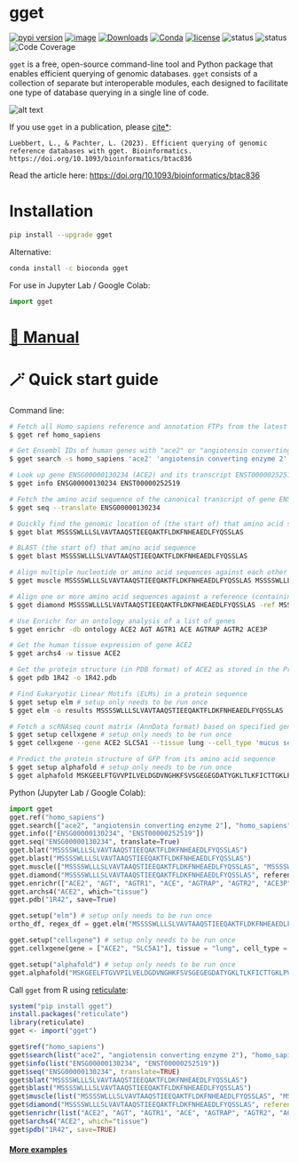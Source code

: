 # gget
[![pypi version](https://img.shields.io/pypi/v/gget)](https://pypi.org/project/gget)
[![image](https://anaconda.org/bioconda/gget/badges/version.svg)](https://anaconda.org/bioconda/gget)
[![Downloads](https://static.pepy.tech/personalized-badge/gget?period=total&units=international_system&left_color=grey&right_color=brightgreen&left_text=downloads)](https://pepy.tech/project/gget)
[![Conda](https://img.shields.io/conda/dn/bioconda/gget?logo=Anaconda)](https://anaconda.org/bioconda/gget)
[![license](https://img.shields.io/pypi/l/gget)](LICENSE)
![status](https://github.com/pachterlab/gget/workflows/CI/badge.svg)
![status](https://github.com/lauraluebbert/test_gget_alphafold/workflows/CI_alphafold/badge.svg)
![Code Coverage](https://img.shields.io/badge/Coverage-83%25-green.svg)  

`gget` is a free, open-source command-line tool and Python package that enables efficient querying of genomic databases. `gget`  consists of a collection of separate but interoperable modules, each designed to facilitate one type of database querying in a single line of code.  
  
  
![alt text](https://github.com/pachterlab/gget/blob/main/figures/gget_overview.png?raw=true)
    
If you use `gget` in a publication, please [cite*](https://pachterlab.github.io/gget/cite.html):    
```
Luebbert, L., & Pachter, L. (2023). Efficient querying of genomic reference databases with gget. Bioinformatics. https://doi.org/10.1093/bioinformatics/btac836
```
Read the article here: https://doi.org/10.1093/bioinformatics/btac836  

# Installation
```bash
pip install --upgrade gget
```
Alternative:
```bash
conda install -c bioconda gget
```

For use in Jupyter Lab / Google Colab:
```python
import gget
```
# [🔗 Manual](https://pachterlab.github.io/gget) 

# 🪄 Quick start guide
Command line:
```bash
# Fetch all Homo sapiens reference and annotation FTPs from the latest Ensembl release
$ gget ref homo_sapiens

# Get Ensembl IDs of human genes with "ace2" or "angiotensin converting enzyme 2" in their name/description
$ gget search -s homo_sapiens 'ace2' 'angiotensin converting enzyme 2'

# Look up gene ENSG00000130234 (ACE2) and its transcript ENST00000252519
$ gget info ENSG00000130234 ENST00000252519

# Fetch the amino acid sequence of the canonical transcript of gene ENSG00000130234
$ gget seq --translate ENSG00000130234

# Quickly find the genomic location of (the start of) that amino acid sequence
$ gget blat MSSSSWLLLSLVAVTAAQSTIEEQAKTFLDKFNHEAEDLFYQSSLAS

# BLAST (the start of) that amino acid sequence
$ gget blast MSSSSWLLLSLVAVTAAQSTIEEQAKTFLDKFNHEAEDLFYQSSLAS

# Align multiple nucleotide or amino acid sequences against each other (also accepts path to FASTA file)  
$ gget muscle MSSSSWLLLSLVAVTAAQSTIEEQAKTFLDKFNHEAEDLFYQSSLAS MSSSSWLLLSLVEVTAAQSTIEQQAKTFLDKFHEAEDLFYQSLLAS

# Align one or more amino acid sequences against a reference (containing one or more sequences) (local BLAST) (also accepts paths to FASTA files)  
$ gget diamond MSSSSWLLLSLVAVTAAQSTIEEQAKTFLDKFNHEAEDLFYQSSLAS -ref MSSSSWLLLSLVEVTAAQSTIEQQAKTFLDKFHEAEDLFYQSLLAS  

# Use Enrichr for an ontology analysis of a list of genes
$ gget enrichr -db ontology ACE2 AGT AGTR1 ACE AGTRAP AGTR2 ACE3P

# Get the human tissue expression of gene ACE2
$ gget archs4 -w tissue ACE2

# Get the protein structure (in PDB format) of ACE2 as stored in the Protein Data Bank (PDB ID returned by gget info)
$ gget pdb 1R42 -o 1R42.pdb

# Find Eukaryotic Linear Motifs (ELMs) in a protein sequence
$ gget setup elm # setup only needs to be run once
$ gget elm -o results MSSSSWLLLSLVAVTAAQSTIEEQAKTFLDKFNHEAEDLFYQSSLAS

# Fetch a scRNAseq count matrix (AnnData format) based on specified gene(s), tissue(s), and cell type(s) (default species: human)
$ gget setup cellxgene # setup only needs to be run once
$ gget cellxgene --gene ACE2 SLC5A1 --tissue lung --cell_type 'mucus secreting cell' -o example_adata.h5ad

# Predict the protein structure of GFP from its amino acid sequence
$ gget setup alphafold # setup only needs to be run once
$ gget alphafold MSKGEELFTGVVPILVELDGDVNGHKFSVSGEGEGDATYGKLTLKFICTTGKLPVPWPTLVTTFSYGVQCFSRYPDHMKQHDFFKSAMPEGYVQERTIFFKDDGNYKTRAEVKFEGDTLVNRIELKGIDFKEDGNILGHKLEYNYNSHNVYIMADKQKNGIKVNFKIRHNIEDGSVQLADHYQQNTPIGDGPVLLPDNHYLSTQSALSKDPNEKRDHMVLLEFVTAAGITHGMDELYK
```
Python (Jupyter Lab / Google Colab):
```python  
import gget
gget.ref("homo_sapiens")
gget.search(["ace2", "angiotensin converting enzyme 2"], "homo_sapiens")
gget.info(["ENSG00000130234", "ENST00000252519"])
gget.seq("ENSG00000130234", translate=True)
gget.blat("MSSSSWLLLSLVAVTAAQSTIEEQAKTFLDKFNHEAEDLFYQSSLAS")
gget.blast("MSSSSWLLLSLVAVTAAQSTIEEQAKTFLDKFNHEAEDLFYQSSLAS")
gget.muscle(["MSSSSWLLLSLVAVTAAQSTIEEQAKTFLDKFNHEAEDLFYQSSLAS", "MSSSSWLLLSLVEVTAAQSTIEQQAKTFLDKFHEAEDLFYQSLLAS"])
gget.diamond("MSSSSWLLLSLVAVTAAQSTIEEQAKTFLDKFNHEAEDLFYQSSLAS", reference="MSSSSWLLLSLVEVTAAQSTIEQQAKTFLDKFHEAEDLFYQSLLAS")
gget.enrichr(["ACE2", "AGT", "AGTR1", "ACE", "AGTRAP", "AGTR2", "ACE3P"], database="ontology", plot=True)
gget.archs4("ACE2", which="tissue")
gget.pdb("1R42", save=True)

gget.setup("elm") # setup only needs to be run once
ortho_df, regex_df = gget.elm("MSSSSWLLLSLVAVTAAQSTIEEQAKTFLDKFNHEAEDLFYQSSLAS")

gget.setup("cellxgene") # setup only needs to be run once
gget.cellxgene(gene = ["ACE2", "SLC5A1"], tissue = "lung", cell_type = "mucus secreting cell")

gget.setup("alphafold") # setup only needs to be run once
gget.alphafold("MSKGEELFTGVVPILVELDGDVNGHKFSVSGEGEGDATYGKLTLKFICTTGKLPVPWPTLVTTFSYGVQCFSRYPDHMKQHDFFKSAMPEGYVQERTIFFKDDGNYKTRAEVKFEGDTLVNRIELKGIDFKEDGNILGHKLEYNYNSHNVYIMADKQKNGIKVNFKIRHNIEDGSVQLADHYQQNTPIGDGPVLLPDNHYLSTQSALSKDPNEKRDHMVLLEFVTAAGITHGMDELYK")
```
Call `gget` from R using [reticulate](https://rstudio.github.io/reticulate/):
```r
system("pip install gget")
install.packages("reticulate")
library(reticulate)
gget <- import("gget")

gget$ref("homo_sapiens")
gget$search(list("ace2", "angiotensin converting enzyme 2"), "homo_sapiens")
gget$info(list("ENSG00000130234", "ENST00000252519"))
gget$seq("ENSG00000130234", translate=TRUE)
gget$blat("MSSSSWLLLSLVAVTAAQSTIEEQAKTFLDKFNHEAEDLFYQSSLAS")
gget$blast("MSSSSWLLLSLVAVTAAQSTIEEQAKTFLDKFNHEAEDLFYQSSLAS")
gget$muscle(list("MSSSSWLLLSLVAVTAAQSTIEEQAKTFLDKFNHEAEDLFYQSSLAS", "MSSSSWLLLSLVEVTAAQSTIEQQAKTFLDKFHEAEDLFYQSLLAS"), out="out.afa")
gget$diamond("MSSSSWLLLSLVAVTAAQSTIEEQAKTFLDKFNHEAEDLFYQSSLAS", reference="MSSSSWLLLSLVEVTAAQSTIEQQAKTFLDKFHEAEDLFYQSLLAS")
gget$enrichr(list("ACE2", "AGT", "AGTR1", "ACE", "AGTRAP", "AGTR2", "ACE3P"), database="ontology")
gget$archs4("ACE2", which="tissue")
gget$pdb("1R42", save=TRUE)
```
#### [More examples](https://github.com/pachterlab/gget_examples)
